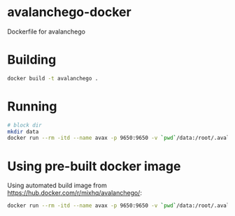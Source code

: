 # avalanchego-docker
Dockerfile for avalanchego


# Building

```bash
docker build -t avalanchego .
```

# Running

```bash
# block dir
mkdir data
docker run --rm -itd --name avax -p 9650:9650 -v `pwd`/data:/root/.avalanchego avalanchego
```


# Using pre-built docker image

Using automated build image from <https://hub.docker.com/r/mixhq/avalanchego/>:

```bash
docker run --rm -itd --name avax -p 9650:9650 -v `pwd`/data:/root/.avalanchego avalanchego
```

